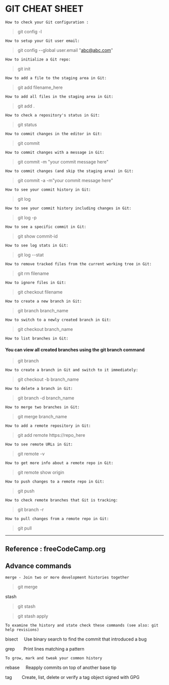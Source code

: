 # GIT CHEAT SHEET

`` How to check your Git configuration : ``

> git config -l

`` How to setup your Git user email: ``
> git config --global user.email "abc@abc.com"

``` How to initialize a Git repo: ```
> git init

``` How to add a file to the staging area in Git: ```
> git add filename_here

```How to add all files in the staging area in Git:```
> git add .

``` How to check a repository's status in Git: ```
> git status

```How to commit changes in the editor in Git:```
> git commit 

```How to commit changes with a message in Git:```
>git commit -m "your commit message here"

```How to commit changes (and skip the staging area) in Git:```
> git commit -a -m"your commit message here"

``` How to see your commit history in Git: ```
> git log

```How to see your commit history including changes in Git:```
>git log -p

```How to see a specific commit in Git:```
> git show commit-id

```How to see log stats in Git:```
> git log --stat

```How to remove tracked files from the current working tree in Git:```
> git rm filename

```How to ignore files in Git:```
> git checkout filename

```How to create a new branch in Git:```
> git branch branch_name

```How to switch to a newly created branch in Git: ```

> git checkout branch_name

```How to list branches in Git:```
#### You can view all created branches using the git branch command

> git branch

```How to create a branch in Git and switch to it immediately: ```

> git checkout -b branch_name

``` How to delete a branch in Git: ```
> git branch -d branch_name

``` How to merge two branches in Git: ```
> git merge branch_name

``` How to add a remote repository in Git: ```
> git add remote https://repo_here

``` How to see remote URLs in Git: ```
> git remote -v

``` How to get more info about a remote repo in Git: ```
> git remote show origin

``` How to push changes to a remote repo in Git: ```
> git push

``` How to check remote branches that Git is tracking: ```
> git branch -r

``` How to pull changes from a remote repo in Git: ```
> git pull

---
Reference : freeCodeCamp.org
---

## Advance commands 

```merge - Join two or more development histories together ```

>git merge

stash

>git stash

>git stash apply

```To examine the history and state check these commands (see also: git help revisions)```

bisect     Use binary search to find the commit that introduced a bug

grep       Print lines matching a pattern

```To grow, mark and tweak your common history```

rebase     Reapply commits on top of another base tip

tag        Create, list, delete or verify a tag object signed with GPG
